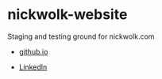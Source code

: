 # nickwolk-website

Staging and testing ground for nickwolk.com

- [github.io](https://braint00t.github.io/nickwolk-website/)

- [LinkedIn](https://www.linkedin.com/in/nicholaswolk/)
